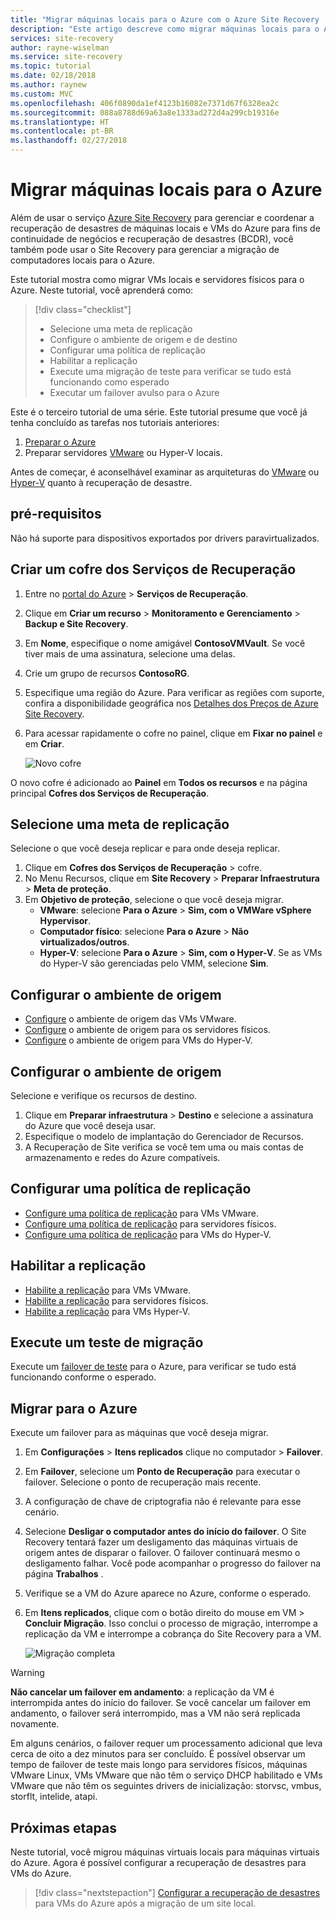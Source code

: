 ```yaml
---
title: "Migrar máquinas locais para o Azure com o Azure Site Recovery | Microsoft Docs"
description: "Este artigo descreve como migrar máquinas locais para o Azure, usando o Azure Site Recovery."
services: site-recovery
author: rayne-wiselman
ms.service: site-recovery
ms.topic: tutorial
ms.date: 02/18/2018
ms.author: raynew
ms.custom: MVC
ms.openlocfilehash: 406f0890da1ef4123b16082e7371d67f6328ea2c
ms.sourcegitcommit: 088a8788d69a63a8e1333ad272d4a299cb19316e
ms.translationtype: HT
ms.contentlocale: pt-BR
ms.lasthandoff: 02/27/2018
---
```

# <a name="migrate-on-premises-machines-to-azure"></a>Migrar máquinas locais para o Azure

Além de usar o serviço [Azure Site Recovery](site-recovery-overview.md) para gerenciar e coordenar a recuperação de desastres de máquinas locais e VMs do Azure para fins de continuidade de negócios e recuperação de desastres (BCDR), você também pode usar o Site Recovery para gerenciar a migração de computadores locais para o Azure.


Este tutorial mostra como migrar VMs locais e servidores físicos para o Azure. Neste tutorial, você aprenderá como:

> [!div class="checklist"]
> * Selecione uma meta de replicação
> * Configure o ambiente de origem e de destino
> * Configurar uma política de replicação
> * Habilitar a replicação
> * Execute uma migração de teste para verificar se tudo está funcionando como esperado
> * Executar um failover avulso para o Azure

Este é o terceiro tutorial de uma série. Este tutorial presume que você já tenha concluído as tarefas nos tutoriais anteriores:

1. [Preparar o Azure](tutorial-prepare-azure.md)
2. Preparar servidores [VMware](tutorial-prepare-on-premises-vmware.md) ou Hyper-V locais.

Antes de começar, é aconselhável examinar as arquiteturas do [VMware](concepts-vmware-to-azure-architecture.md) ou [Hyper-V](concepts-hyper-v-to-azure-architecture.md) quanto à recuperação de desastre.


## <a name="prerequisites"></a>pré-requisitos

Não há suporte para dispositivos exportados por drivers paravirtualizados.


## <a name="create-a-recovery-services-vault"></a>Criar um cofre dos Serviços de Recuperação

1. Entre no [portal do Azure](https://portal.azure.com) > **Serviços de Recuperação**.
2. Clique em **Criar um recurso** > **Monitoramento e Gerenciamento** > **Backup e Site Recovery**.
3. Em **Nome**, especifique o nome amigável **ContosoVMVault**. Se você tiver mais de uma assinatura, selecione uma delas.
4. Crie um grupo de recursos **ContosoRG**.
5. Especifique uma região do Azure. Para verificar as regiões com suporte, confira a disponibilidade geográfica nos [Detalhes dos Preços de Azure Site Recovery](https://azure.microsoft.com/pricing/details/site-recovery/).
6. Para acessar rapidamente o cofre no painel, clique em **Fixar no painel** e em **Criar**.

   ![Novo cofre](./media/tutorial-migrate-on-premises-to-azure/onprem-to-azure-vault.png)

O novo cofre é adicionado ao **Painel** em **Todos os recursos** e na página principal **Cofres dos Serviços de Recuperação**.



## <a name="select-a-replication-goal"></a>Selecione uma meta de replicação

Selecione o que você deseja replicar e para onde deseja replicar.
1. Clique em **Cofres dos Serviços de Recuperação** > cofre.
2. No Menu Recursos, clique em **Site Recovery** > **Preparar Infraestrutura** > **Meta de proteção**.
3. Em **Objetivo de proteção**, selecione o que você deseja migrar.
    - **VMware**: selecione **Para o Azure** > **Sim, com o VMWare vSphere Hypervisor**.
    - **Computador físico**: selecione **Para o Azure** > **Não virtualizados/outros**.
    - **Hyper-V**: selecione **Para o Azure** > **Sim, com o Hyper-V**. Se as VMs do Hyper-V são gerenciadas pelo VMM, selecione **Sim**.


## <a name="set-up-the-source-environment"></a>Configurar o ambiente de origem

- [Configure](tutorial-vmware-to-azure.md#set-up-the-source-environment) o ambiente de origem das VMs VMware.
- [Configure](tutorial-physical-to-azure.md#set-up-the-source-environment) o ambiente de origem para os servidores físicos.
- [Configure](hyper-v-azure-tutorial.md#set-up-the-source-environment) o ambiente de origem para VMs do Hyper-V.

## <a name="set-up-the-target-environment"></a>Configurar o ambiente de origem

Selecione e verifique os recursos de destino.

1. Clique em **Preparar infraestrutura** > **Destino** e selecione a assinatura do Azure que você deseja usar.
2. Especifique o modelo de implantação do Gerenciador de Recursos.
3. A Recuperação de Site verifica se você tem uma ou mais contas de armazenamento e redes do Azure compatíveis.

## <a name="set-up-a-replication-policy"></a>Configurar uma política de replicação

- [Configure uma política de replicação](tutorial-vmware-to-azure.md#create-a-replication-policy) para VMs VMware.
- [Configure uma política de replicação](tutorial-physical-to-azure.md#create-a-replication-policy) para servidores físicos.
- [Configure uma política de replicação](hyper-v-azure-tutorial.md#set-up-a-replication-policy) para VMs do Hyper-V.


## <a name="enable-replication"></a>Habilitar a replicação

- [Habilite a replicação](tutorial-vmware-to-azure.md#enable-replication) para VMs VMware.
- [Habilite a replicação](tutorial-physical-to-azure.md#enable-replication) para servidores físicos.
- [Habilite a replicação](hyper-v-azure-tutorial.md#enable-replication) para VMs Hyper-V.


## <a name="run-a-test-migration"></a>Execute um teste de migração

Execute um [failover de teste](tutorial-dr-drill-azure.md) para o Azure, para verificar se tudo está funcionando conforme o esperado.


## <a name="migrate-to-azure"></a>Migrar para o Azure

Execute um failover para as máquinas que você deseja migrar.

1. Em **Configurações** > **Itens replicados** clique no computador > **Failover**.
2. Em **Failover**, selecione um **Ponto de Recuperação** para executar o failover. Selecione o ponto de recuperação mais recente.
3. A configuração de chave de criptografia não é relevante para esse cenário.
4. Selecione **Desligar o computador antes do início do failover**. O Site Recovery tentará fazer um desligamento das máquinas virtuais de origem antes de disparar o failover. O failover continuará mesmo o desligamento falhar. Você pode acompanhar o progresso do failover na página **Trabalhos** .
5. Verifique se a VM do Azure aparece no Azure, conforme o esperado.
6. Em **Itens replicados**, clique com o botão direito do mouse em VM > **Concluir Migração**. Isso conclui o processo de migração, interrompe a replicação da VM e interrompe a cobrança do Site Recovery para a VM.

    ![Migração completa](./media/tutorial-migrate-on-premises-to-azure/complete-migration.png)


> [!WARNING]
> **Não cancelar um failover em andamento**: a replicação da VM é interrompida antes do início do failover. Se você cancelar um failover em andamento, o failover será interrompido, mas a VM não será replicada novamente.

Em alguns cenários, o failover requer um processamento adicional que leva cerca de oito a dez minutos para ser concluído. É possível observar um tempo de failover de teste mais longo para servidores físicos, máquinas VMware Linux, VMs VMware que não têm o serviço DHCP habilitado e VMs VMware que não têm os seguintes drivers de inicialização: storvsc, vmbus, storflt, intelide, atapi.


## <a name="next-steps"></a>Próximas etapas

Neste tutorial, você migrou máquinas virtuais locais para máquinas virtuais do Azure. Agora é possível configurar a recuperação de desastres para VMs do Azure.

> [!div class="nextstepaction"]
> [Configurar a recuperação de desastres](site-recovery-azure-to-azure-after-migration.md) para VMs do Azure após a migração de um site local.
